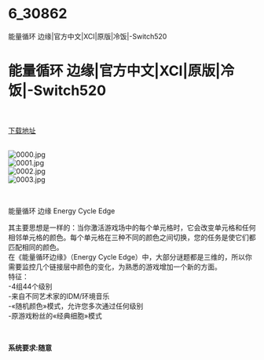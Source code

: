 # 6_30862
能量循环 边缘|官方中文|XCI|原版|冷饭|-Switch520
# 能量循环 边缘|官方中文|XCI|原版|冷饭|-Switch520
 <br/></br>
[下载地址](https://www.switch520.cc/article/30862 "下载地址")
<br/></br>

<p><img title="0000.jpg" src="https://www.switch520.cc/muke_img/2022_05_07_83d5762b28d17.jpg" alt="0000.jpg"><br>
<img title="0001.jpg" src="https://www.switch520.cc/muke_img/2022_05_07_003c038f349c3.jpg" alt="0001.jpg"><br>
<img title="0002.jpg" src="https://www.switch520.cc/muke_img/2022_05_07_20912d5cf0d8d.jpg" alt="0002.jpg"><br>
<img title="0003.jpg" src="https://www.switch520.cc/muke_img/2022_05_07_6900cb5882e30.jpg" alt="0003.jpg"></p>
<p>&nbsp;</p>
<p>能量循环 边缘 Energy Cycle Edge</p>
<p>其主要思想是一样的：当你激活游戏场中的每个单元格时，它会改变单元格和任何相邻单元格的颜色。每个单元格在三种不同的颜色之间切换，您的任务是使它们都匹配相同的颜色。<br>
在《能量循环边缘》（Energy Cycle Edge）中，大部分谜题都是三维的，所以你需要监控几个链接层中颜色的变化，为熟悉的游戏增加一个新的方面。<br>
特征：<br>
-4组44个级别<br>
-来自不同艺术家的IDM/环境音乐<br>
-«随机颜色»模式，允许您多次通过任何级别<br>
-原游戏粉丝的«经典细胞»模式</p>
<p>&nbsp;</p>
<p><strong>系统要求:随意</strong></p>



